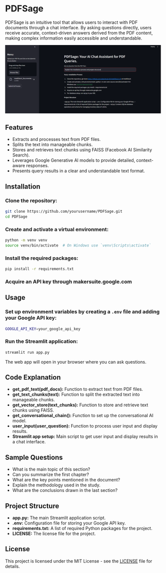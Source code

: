 # PDFSage

PDFSage is an intuitive tool that allows users to interact with PDF documents through a chat interface. By asking questions directly, users receive accurate, context-driven answers derived from the PDF content, making complex information easily accessible and understandable.

![PDFSage Interface](PDFSage.png)

## Features
- Extracts and processes text from PDF files.
- Splits the text into manageable chunks.
- Stores and retrieves text chunks using FAISS (Facebook AI Similarity Search).
- Leverages Google Generative AI models to provide detailed, context-aware responses.
- Presents query results in a clear and understandable text format.

## Installation

### Clone the repository:
```sh
git clone https://github.com/yourusername/PDFSage.git
cd PDFSage
```

### Create and activate a virtual environment:
```sh
python -m venv venv
source venv/bin/activate  # On Windows use `venv\Scripts\activate`
```

### Install the required packages:
```sh
pip install -r requirements.txt
```

### Acquire an API key through makersuite.google.com

## Usage

### Set up environment variables by creating a `.env` file and adding your Google API key:
```sh
GOOGLE_API_KEY=your_google_api_key
```

### Run the Streamlit application:
```sh
streamlit run app.py
```

The web app will open in your browser where you can ask questions.

## Code Explanation

- **get_pdf_text(pdf_docs):** Function to extract text from PDF files.
- **get_text_chunks(text):** Function to split the extracted text into manageable chunks.
- **get_vector_store(text_chunks):** Function to store and retrieve text chunks using FAISS.
- **get_conversational_chain():** Function to set up the conversational AI model.
- **user_input(user_question):** Function to process user input and display results.
- **Streamlit app setup:** Main script to get user input and display results in a chat interface.

## Sample Questions

- What is the main topic of this section?
- Can you summarize the first chapter?
- What are the key points mentioned in the document?
- Explain the methodology used in the study.
- What are the conclusions drawn in the last section?

## Project Structure

- **app.py:** The main Streamlit application script.
- **.env:** Configuration file for storing your Google API key.
- **requirements.txt:** A list of required Python packages for the project.
- **LICENSE:** The license file for the project.

## License

This project is licensed under the MIT License - see the [LICENSE](LICENSE) file for details.

